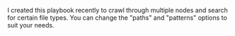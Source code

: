 I created this playbook recently to crawl through multiple nodes and search 
for certain file types. You can change the "paths" and "patterns" options to 
suit your needs.
